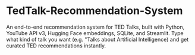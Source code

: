 # TedTalk-Recommendation-System
An end-to-end recommendation system for TED Talks, built with Python, YouTube API v3, Hugging Face embeddings, SQLite, and Streamlit. Type what kind of talk you want (e.g. "Talks about Artificial Intelligence) and get curated TED recommendations instantly.
